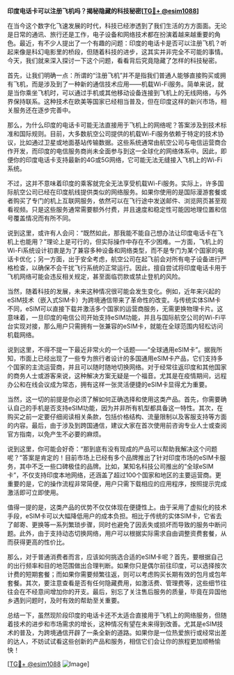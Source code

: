 **印度电话卡可以注册飞机吗？揭秘隐藏的科技秘密[[TG💪+ @esim1088](https://t.me/s/esim1088)]**

在当今这个数字化飞速发展的时代，科技已经渗透到了我们生活的方方面面。无论是日常的通讯、旅行还是工作，电子设备和网络技术都在扮演着越来越重要的角色。最近，有不少人提出了一个有趣的问题：印度的电话卡是否可以注册飞机？听起来像是科幻电影里的桥段，但随着科技的进步，这其实并非完全不可能的事情。今天，我们就来深入探讨一下这个问题，看看背后究竟隐藏了怎样的科技秘密。

首先，让我们明确一点：所谓的“注册飞机”并不是指我们普通人能够直接购买或拥有飞机，而是涉及到了一种新的通信技术应用——机载Wi-Fi服务。简单来说，就是当你乘坐飞机时，可以通过手机或其他移动设备连接到飞机上的无线网络，与外界保持联系。这种技术在欧美等国家已经相当普及，但在印度这样的新兴市场，相关服务还在逐步完善中。

那么，为什么印度的电话卡可能无法直接用于飞机上的网络呢？答案涉及到技术标准和国际规则。目前，大多数航空公司提供的机载Wi-Fi服务依赖于特定的技术协议，比如通过卫星或地面基站传输数据。这些系统通常由航空公司与电信运营商合作开发，而印度的电信服务商尚未全面参与到这一全球化的网络体系中。因此，即便你的印度电话卡支持最新的4G或5G网络，它可能无法无缝接入飞机上的Wi-Fi系统。

不过，这并不意味着印度的乘客就完全无法享受机载Wi-Fi服务。实际上，许多国际航空公司已经在印度航线提供类似的网络服务。如果你使用的是国际漫游套餐或者购买了专门的机上互联网服务，依然可以在飞行途中发送邮件、浏览网页甚至观看视频。只是这些服务通常需要额外付费，并且速度和稳定性可能因地理位置和信号覆盖情况而有所不同。

说到这里，或许有人会问：“既然如此，那我能不能自己想办法让印度电话卡在飞机上也能用？”理论上是可行的，但实际操作中存在不少困难。一方面，飞机上的Wi-Fi系统设计初衷是为了兼容多种设备和网络类型，而不是专门为某个国家的电话卡优化；另一方面，出于安全考虑，航空公司在起飞前会对所有电子设备进行严格检查，以确保不会干扰飞行系统的正常运行。因此，擅自尝试将印度电话卡用于飞机网络可能会违反相关规定，甚至面临罚款或禁止登机的风险。

当然，随着科技的发展，未来这种情况很可能会发生变化。例如，近年来兴起的eSIM技术（嵌入式SIM卡）为跨境通信带来了革命性的改变。与传统实体SIM卡不同，eSIM可以直接下载并激活多个国家的运营商服务，无需更换物理卡片。这意味着，一旦印度的电信公司开始支持eSIM功能，并且与国际航空公司的Wi-Fi平台实现对接，那么用户只需拥有一张兼容的eSIM卡，就能在全球范围内轻松访问机载网络。

说到这里，不得不提一下最近非常火的一个话题——“全球通用eSIM卡”。据我所知，市面上已经出现了一些专为旅行者设计的多国通用eSIM卡产品，它们支持多个国家的主流运营商，并且可以随时随地切换网络。对于经常往返印度和其他国家的商务人士或游客来说，这种解决方案无疑是一个福音。尤其是在疫情期间，远程办公和在线会议成为常态，拥有这样一张灵活便捷的eSIM卡显得尤为重要。

当然，这一切的前提是你必须了解如何正确选择和使用这类产品。首先，你需要确认自己的手机是否支持eSIM功能，因为并非所有机型都具备这一特性。其次，在购买之前一定要仔细阅读相关条款，包括价格结构、流量限制以及客服支持等方面的内容。最后，由于涉及到跨国通信，建议大家在首次使用前咨询专业人士或查阅官方指南，以免产生不必要的麻烦。

说到这里，你可能会好奇：“那到底有没有现成的产品可以帮助我解决这个问题呢？”答案是肯定的！目前市场上已经有多个品牌推出了针对印度市场的eSIM卡服务，其中不乏一些口碑极佳的品牌。比如，某知名科技公司推出的“全球eSIM卡”，不仅支持印度本地网络，还涵盖了超过100个国家和地区的主要运营商。更重要的是，它的操作流程非常简便，用户只需下载相应的应用程序，按照提示完成激活即可立即使用。

值得一提的是，这类产品的优势不仅仅体现在便捷性上。由于采用了虚拟化的技术手段，eSIM卡可以大幅降低用户的成本负担。相比于传统的实体SIM卡，它省去了邮寄、更换等一系列繁琐步骤，同时也避免了因丢失或损坏而导致的服务中断问题。此外，由于支持动态切换网络，用户可以根据实际需求自由调整资费套餐，从而获得更高的性价比。

那么，对于普通消费者而言，应该如何挑选合适的eSIM卡呢？首先，要根据自己的出行频率和目的地范围做出合理判断。如果你只是偶尔前往印度，可以选择按次计费的短期套餐；而如果你需要频繁往返，则可以考虑购买长期有效的包月或包年套餐。其次，要注意查看是否有任何隐藏费用，如激活费、管理费等，这些细节往往会在不经意间增加你的开支。最后，别忘了关注售后服务的质量，毕竟在异国他乡遇到问题时，及时有效的帮助至关重要。

总结一下，虽然现阶段印度的电话卡还不太适合直接用于飞机上的网络服务，但随着技术的进步和市场需求的增长，这种情况有望在未来得到改善。尤其是eSIM技术的普及，为跨境通信开辟了一条全新的道路。如果你是一位热爱旅行或经常出差的达人，不妨试试看这些创新的产品和服务，相信它们会让你的旅程更加顺畅愉快！

[[TG💪+ @esim1088](https://t.me/s/esim1088) ![Image](https://i.postimg.cc/4NQfJmqS/Snipaste-2025-05-13-00-14-12.png)]